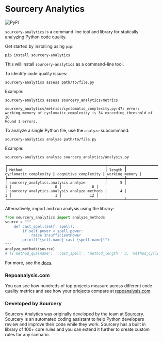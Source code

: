# Sourcery Analytics

![PyPI](https://img.shields.io/pypi/v/sourcery-analytics)

`sourcery-analytics` is a command line tool and library for statically analyzing Python code quality.

Get started by installing using `pip`:

```shell
pip install sourcery-analytics
```

This will install `sourcery-analytics` as a command-line tool.

To identify code quality issues:

```shell
sourcery-analytics assess path/to/file.py
```

Example:

```shell
sourcery-analytics assess sourcery_analytics/metrics
```

```
sourcery_analytics/metrics/cyclomatic_complexity.py:47: error: working_memory of cyclomatic_complexity is 34 exceeding threshold of 20
Found 1 errors.
```

To analyze a single Python file, use the `analyze` subcommand:

```shell
sourcery-analytics analyze path/to/file.py
```

Example:

```shell
sourcery-analytics analyze sourcery_analytics/analysis.py
```

```
┏━━━━━━━━━━━━━━━━━━━━━━━━━━━━━━━━━━━━━━━━━━━━━┳━━━━━━━━┳━━━━━━━━━━━━━━━━━━━━━━━┳━━━━━━━━━━━━━━━━━━━━━━┳━━━━━━━━━━━━━━━━┓
┃ Method                                      ┃ length ┃ cyclomatic_complexity ┃ cognitive_complexity ┃ working_memory ┃
┡━━━━━━━━━━━━━━━━━━━━━━━━━━━━━━━━━━━━━━━━━━━━━╇━━━━━━━━╇━━━━━━━━━━━━━━━━━━━━━━━╇━━━━━━━━━━━━━━━━━━━━━━╇━━━━━━━━━━━━━━━━┩
│ sourcery_analytics.analysis.analyze         │      5 │                     1 │                    0 │              8 │
│ sourcery_analytics.analysis.analyze_methods │      4 │                     1 │                    1 │             12 │
└─────────────────────────────────────────────┴────────┴───────────────────────┴──────────────────────┴────────────────┘
```

Alternatively, import and run analysis using the library:

```python
from sourcery_analytics import analyze_methods
source = """
    def cast_spell(self, spell):
        if self.power < spell.power:
            raise InsufficientPower
        print(f"{self.name} cast {spell.name}!")
"""
analyze_methods(source)
# [{'method_qualname': '.cast_spell', 'method_length': 3, 'method_cyclomatic_complexity': 1, 'method_cognitive_complexity': 1, 'method_working_memory': 6}]
```

For more, see the [docs](https://sourcery-analytics.sourcery.ai/).

### Repoanalysis.com
You can see how hundreds of top projects measure across different code quality metrics and see how your priojects compare at [repoanalysis.com](https://repoanalysis.com/)

### Developed by Sourcery
Sourcery Analytics was originally developed by the team at [Sourcery](https://sourcery.ai/?utm_source=sourcery-analytics). Sourcery is an automated coding assistant to help Python developers review and improve their code while they work. Sourcery has a built in library of 100+ core rules and you can extend it further to create custom rules for any scenario.
